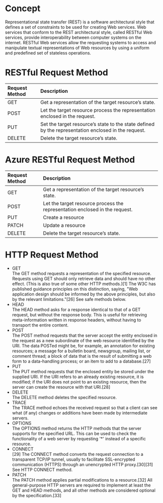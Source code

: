 # Concept
Representational state transfer (REST) is a software architectural style that defines a set of constraints to be used for creating Web services. Web services that conform to the REST architectural style, called RESTful Web services, provide interoperability between computer systems on the internet. RESTful Web services allow the requesting systems to access and manipulate textual representations of Web resources by using a uniform and predefined set of stateless operations.


# RESTful Request Method
|Request Method|	Description|
|:---|:---|
|GET | Get a representation of the target resource’s state.|
|POST | Let the target resource process the representation enclosed in the request.|
|PUT |	Set the target resource’s state to the state defined by the representation enclosed in the request.|
|DELETE |	Delete the target resource’s state.|

# Azure RESTful Request Method
|Request Method|	Description|
|:---|:---|
|GET | Get a representation of the target resource’s state.|
|POST | Let the target resource process the representation enclosed in the request.|
|PUT |	Create a resource|
|PATCH |	Update a resource|
|DELETE |	Delete the target resource’s state.|

# HTTP Request Method
+ GET  
The GET method requests a representation of the specified resource. Requests using GET should only retrieve data and should have no other effect. (This is also true of some other HTTP methods.)[1] The W3C has published guidance principles on this distinction, saying, "Web application design should be informed by the above principles, but also by the relevant limitations."[26] See safe methods below.
+ HEAD  
The HEAD method asks for a response identical to that of a GET request, but without the response body. This is useful for retrieving meta-information written in response headers, without having to transport the entire content.
+ POST  
The POST method requests that the server accept the entity enclosed in the request as a new subordinate of the web resource identified by the URI. The data POSTed might be, for example, an annotation for existing resources; a message for a bulletin board, newsgroup, mailing list, or comment thread; a block of data that is the result of submitting a web form to a data-handling process; or an item to add to a database.[27]
+ PUT  
The PUT method requests that the enclosed entity be stored under the supplied URI. If the URI refers to an already existing resource, it is modified; if the URI does not point to an existing resource, then the server can create the resource with that URI.[28]
+ DELETE  
The DELETE method deletes the specified resource.
+ TRACE  
The TRACE method echoes the received request so that a client can see what (if any) changes or additions have been made by intermediate servers.
+ OPTIONS  
The OPTIONS method returns the HTTP methods that the server supports for the specified URL. This can be used to check the functionality of a web server by requesting '*' instead of a specific resource.
+ CONNECT  
[29] The CONNECT method converts the request connection to a transparent TCP/IP tunnel, usually to facilitate SSL-encrypted communication (HTTPS) through an unencrypted HTTP proxy.[30][31] See HTTP CONNECT method.
+ PATCH  
The PATCH method applies partial modifications to a resource.[32]
All general-purpose HTTP servers are required to implement at least the GET and HEAD methods, and all other methods are considered optional by the specification.[33]
